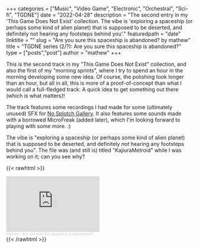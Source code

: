 +++
categories = ["Music", "Video Game", "Electronic", "Orchestral", "Sci-fi", "TGDNE"]
date = "2022-04-28"
description = "The second entry in my 'This Game Does Not Exist' collection. The vibe is 'exploring a spaceship (or perhaps some kind of alien planet) that is supposed to be deserted, and definitely not hearing any footsteps behind you'."
featuredpath = "date"
linktitle = ""
slug = "Are you sure this spaceship is abandoned? by mathew"
title = "TGDNE series (2/?): Are you sure this spaceship is abandoned?"
type = ["posts","post"]
author = "mathew"
+++

This is the second track in my "This Game Does Not Exist" collection, and also the first of my "morning sprints", where I try to spend an hour in the morning developing some new idea. Of course, the polishing took longer than an hour, but all in all, this is more of a proof-of-concept than what I would call a full-fledged track: A quick idea to get something out there (which is what matters)!

The track features some recordings I had made for some (ultimately unused) SFX for [No Splotch Gallery](/posts/220419_NoSplotch.html). It also features some sounds made with a borrowed MicroFreak (added later), which I'm looking forward to playing with some more. :)

The vibe is "exploring a spaceship (or perhaps some kind of alien planet) that is supposed to be deserted, and definitely _not_ hearing any footsteps behind you". The file was (and still is) titled "KajiuraMetroid" while I was working on it; can you see why?


{{< rawhtml >}}
<div class="embedded-content"><iframe width="50%" min-width="300px" height=auto scrolling="no" frameborder="no" allow="autoplay" src="https://w.soundcloud.com/player/?url=https%3A//api.soundcloud.com/tracks/1258974280&color=%2339a26c&auto_play=false&hide_related=false&show_comments=true&show_user=true&show_reposts=false&show_teaser=true&visual=true"></iframe><div style="font-size: 10px; color: #cccccc;line-break: anywhere;word-break: normal;overflow: hidden;white-space: nowrap;text-overflow: ellipsis; font-family: Interstate,Lucida Grande,Lucida Sans Unicode,Lucida Sans,Garuda,Verdana,Tahoma,sans-serif;font-weight: 100;"><a href="https://soundcloud.com/mathewmakesmusic" title="mathew" target="_blank" style="color: #cccccc; text-decoration: none;">mathew</a> · <a href="https://soundcloud.com/mathewmakesmusic/are-you-sure-this-spaceship-is-deserted" title="Are you sure this spaceship is abandoned?" target="_blank" style="color: #cccccc; text-decoration: none;">Are you sure this spaceship is abandoned?</a></div></div>
{{< /rawhtml >}}
